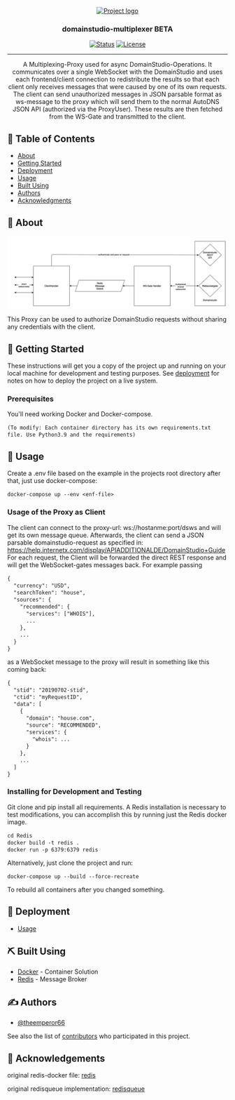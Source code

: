 <p align="center">
  <a href="" rel="noopener">
 <img width=200px height=200px src="https://login.autodns.com/resources/img/autodns_new_logo_4c.svg" alt="Project logo"></a>
</p>

<h3 align="center">domainstudio-multiplexer BETA</h3>

<div align="center">

[![Status](https://img.shields.io/badge/status-active-success.svg)](https://github.com/InterNetX/domainstudio-multiplexer/graphs/contributors)
[![License](https://img.shields.io/badge/license-MIT-blue.svg)](/LICENSE)

</div>

---

<p align="center"> A Multiplexing-Proxy used for async DomainStudio-Operations. It communicates over a single WebSocket with the DomainStudio and uses each frontend/client connection to redistribute the results so that each client only receives messages that were caused by one of its own requests. The client can send unauthorized messages in JSON parsable format as ws-message to the proxy which will send them to the normal AutoDNS JSON API (authorized via the ProxyUser). These results are then fetched from the WS-Gate and transmitted to the client.
    <br> 
</p>

## 📝 Table of Contents

- [About](#about)
- [Getting Started](#getting_started)
- [Deployment](#deployment)
- [Usage](#usage)
- [Built Using](#built_using)
- [Authors](#authors)
- [Acknowledgments](#acknowledgement)

## 🧐 About <a name = "about"></a>
![Structure](https://github.com/InterNetX/domainstudio-multiplexer/blob/main/images/structure.jpg)

This Proxy can be used to authorize DomainStudio requests without sharing any credentials with the client. 

## 🏁 Getting Started <a name = "getting_started"></a>

These instructions will get you a copy of the project up and running on your local machine for development and testing purposes. See [deployment](#deployment) for notes on how to deploy the project on a live system.

### Prerequisites

You'll need working Docker and Docker-compose.

```
(To modify: Each container directory has its own requirements.txt file. Use Python3.9 and the requirements)
```

## 🎈 Usage <a name="usage"></a>

Create a .env file based on the example in the projects root directory after that,
just use docker-compose:
```
docker-compose up --env <enf-file>
```

### Usage of the Proxy as Client 

The client can connect to the proxy-url: ws://hostanme:port/dsws and will get its own message queue.
Afterwards, the client can send a JSON parsable domainstudio-request as specified in:
https://help.internetx.com/display/APIADDITIONALDE/DomainStudio+Guide
For each request, the Client will be forwarded the direct REST response and will get the WebSocket-gates messages back.
For example passing
```
{
  "currency": "USD",
  "searchToken": "house",
  "sources": {
    "recommended": {
      "services": ["WHOIS"],
      ...
    },
    ...
  }
}
```
as a WebSocket message to the proxy will result in something like this coming back:
```
{
  "stid": "20190702-stid",
  "ctid": "myRequestID",
  "data": [
    {
      "domain": "house.com",
      "source": "RECOMMENDED",
      "services": {
        "whois": ...
      }
    },
    ...
  ]
}
```

### Installing for Development and Testing

Git clone and pip install all requirements.
A Redis installation is necessary to test modifications, you can accomplish this by running just the Redis docker image.

```
cd Redis
docker build -t redis .
docker run -p 6379:6379 redis
```
Alternatively, just clone the project and run:

```
docker-compose up --build --force-recreate 
```
To rebuild all containers after you changed something.

## 🚀 Deployment <a name = "deployment"></a>

- [Usage](#usage)

## ⛏️ Built Using <a name = "built_using"></a>

- [Docker](https://www.docker.com) - Container Solution
- [Redis](https://redis.io/) - Message Broker

## ✍️ Authors <a name = "authors"></a>

- [@theemperor66](https://github.com/theemperor66)

See also the list of [contributors](https://github.com/InterNetX/domainstudio-multiplexer/contributors) who participated in this project.

## 🎉 Acknowledgements <a name = "acknowledgement"></a>

original redis-docker file: [redis](https://github.com/dockerfile/redis/blob/master/Dockerfile)

original redisqueue implementation: [redisqueue](http://peter-hoffmann.com/2012/python-simple-queue-redis-queue.html)
